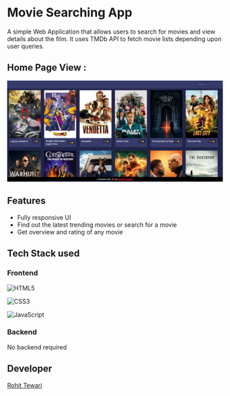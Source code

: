 # Movie Searching App

A simple Web Application that allows users to search for movies and view details about the film. It uses TMDb API to fetch movie lists depending upon user queries.

##  Home Page View :

![Screenshot](./images/app_preview.png)


## Features
- Fully responsive UI
- Find out the latest trending movies or search for a movie
- Get overview and rating of any movie

## Tech Stack used

### Frontend


![HTML5](https://img.shields.io/badge/html5-%23E34F26.svg?style=for-the-badge&logo=html5&logoColor=white)

![CSS3](https://img.shields.io/badge/css3-%231572B6.svg?style=for-the-badge&logo=css3&logoColor=white)

![JavaScript](https://img.shields.io/badge/javascript-%23323330.svg?style=for-the-badge&logo=javascript&logoColor=%23F7DF1E)


### Backend

No backend required
  
## Developer

[Rohit Tewari](https://www.github.com/rtewari056)
